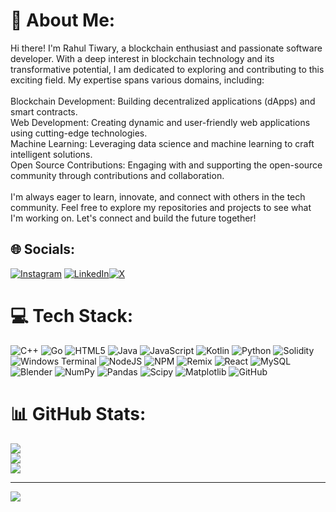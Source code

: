 # 💫 About Me:
Hi there! I'm Rahul Tiwary, a blockchain enthusiast and passionate software developer. With a deep interest in blockchain technology and its transformative potential, I am dedicated to exploring and contributing to this exciting field. My expertise spans various domains, including:<br><br>    Blockchain Development: Building decentralized applications (dApps) and smart contracts.<br>    Web Development: Creating dynamic and user-friendly web applications using cutting-edge technologies.<br>    Machine Learning: Leveraging data science and machine learning to craft intelligent solutions.<br>    Open Source Contributions: Engaging with and supporting the open-source community through contributions and collaboration.<br><br>I'm always eager to learn, innovate, and connect with others in the tech community. Feel free to explore my repositories and projects to see what I'm working on. Let's connect and build the future together!


## 🌐 Socials:
[![Instagram](https://img.shields.io/badge/Instagram-%23E4405F.svg?logo=Instagram&logoColor=white)](https://instagram.com/rahulwho1_) [![LinkedIn](https://img.shields.io/badge/LinkedIn-%230077B5.svg?logo=linkedin&logoColor=white)](https://linkedin.com/in/rahultiwary7526)[![X](https://img.shields.io/badge/X-black.svg?logo=X&logoColor=white)](https://x.com/@rahult7526) 

# 💻 Tech Stack:
![C++](https://img.shields.io/badge/c++-%2300599C.svg?style=for-the-badge&logo=c%2B%2B&logoColor=white) ![Go](https://img.shields.io/badge/go-%2300ADD8.svg?style=for-the-badge&logo=go&logoColor=white) ![HTML5](https://img.shields.io/badge/html5-%23E34F26.svg?style=for-the-badge&logo=html5&logoColor=white) ![Java](https://img.shields.io/badge/java-%23ED8B00.svg?style=for-the-badge&logo=openjdk&logoColor=white) ![JavaScript](https://img.shields.io/badge/javascript-%23323330.svg?style=for-the-badge&logo=javascript&logoColor=%23F7DF1E) ![Kotlin](https://img.shields.io/badge/kotlin-%237F52FF.svg?style=for-the-badge&logo=kotlin&logoColor=white) ![Python](https://img.shields.io/badge/python-3670A0?style=for-the-badge&logo=python&logoColor=ffdd54) ![Solidity](https://img.shields.io/badge/Solidity-%23363636.svg?style=for-the-badge&logo=solidity&logoColor=white) ![Windows Terminal](https://img.shields.io/badge/Windows%20Terminal-%234D4D4D.svg?style=for-the-badge&logo=windows-terminal&logoColor=white) ![NodeJS](https://img.shields.io/badge/node.js-6DA55F?style=for-the-badge&logo=node.js&logoColor=white) ![NPM](https://img.shields.io/badge/NPM-%23CB3837.svg?style=for-the-badge&logo=npm&logoColor=white) ![Remix](https://img.shields.io/badge/remix-%23000.svg?style=for-the-badge&logo=remix&logoColor=white) ![React](https://img.shields.io/badge/react-%2320232a.svg?style=for-the-badge&logo=react&logoColor=%2361DAFB) ![MySQL](https://img.shields.io/badge/mysql-4479A1.svg?style=for-the-badge&logo=mysql&logoColor=white) ![Blender](https://img.shields.io/badge/blender-%23F5792A.svg?style=for-the-badge&logo=blender&logoColor=white) ![NumPy](https://img.shields.io/badge/numpy-%23013243.svg?style=for-the-badge&logo=numpy&logoColor=white) ![Pandas](https://img.shields.io/badge/pandas-%23150458.svg?style=for-the-badge&logo=pandas&logoColor=white) ![Scipy](https://img.shields.io/badge/SciPy-%230C55A5.svg?style=for-the-badge&logo=scipy&logoColor=%white) ![Matplotlib](https://img.shields.io/badge/Matplotlib-%23ffffff.svg?style=for-the-badge&logo=Matplotlib&logoColor=black) ![GitHub](https://img.shields.io/badge/github-%23121011.svg?style=for-the-badge&logo=github&logoColor=white)
# 📊 GitHub Stats:
![](https://github-readme-stats.vercel.app/api?username=rahult7526&theme=dark&hide_border=false&include_all_commits=true&count_private=false)<br/>
![](https://github-readme-streak-stats.herokuapp.com/?user=rahult7526&theme=dark&hide_border=false)<br/>
![](https://github-readme-stats.vercel.app/api/top-langs/?username=rahult7526&theme=dark&hide_border=false&include_all_commits=true&count_private=false&layout=compact)

---
[![](https://visitcount.itsvg.in/api?id=rahult7526&icon=4&color=1)](https://visitcount.itsvg.in)

<!-- Proudly created with GPRM ( https://gprm.itsvg.in ) -->
